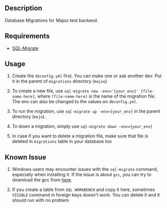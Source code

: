 ## Description

Database Migrations for Majoo test backend.

## Requirements

- [SQL-Migrate](https://github.com/rubenv/sql-migrate)

## Usage

1. Create the `dbconfig.yml` first. You can make one or ask another dev. Put it in the parent of `migrations` directory (`majoo`)
   
2. To create a new file, use `sql-migrate new -env='{your_env}' [file-name-here]`, where `[file-name-here]` is the name of the migration file. The env can also be changed to the values on `dbconfig.yml`.

3. To run the migration, use `sql-migrate up -env={your_env}` in the parent directory (`majo`).

4. To down a migration, simply use `sql-migrate down -env={your_env}`

5. In case if you want to delete a migration file, make sure that file is deleted in `migrations` table in your database too

## Known Issue

1. Windows users may encounter issues with the `sql-migrate` command, especially when installing it. If the issue is about `gcc`, you can try to download the gcc from [here](https://jmeubank.github.io/tdm-gcc/).

2. If you create a table from `SQL WORKBENCH` and copy it here, sometimes `VISIBLE` command in foreign keys doesn't work. You can delete it and it should run with no problem


